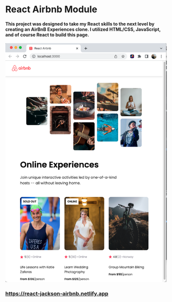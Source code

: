 # React Airbnb Module

#### This project was designed to take my React skills to the next level by creating an AirBnB Experiences clone. I utilized HTML/CSS, JavaScript, and of course React to build this page.

<img src="public/images/ScreenShot.png" width="600px" />

### https://react-jackson-airbnb.netlify.app
